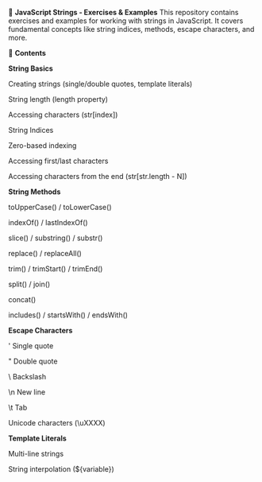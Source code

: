 📝 **JavaScript Strings - Exercises & Examples**
This repository contains exercises and examples for working with strings in JavaScript. It covers fundamental concepts like string indices, methods, escape characters, and more.

📂 **Contents**

**String Basics**

Creating strings (single/double quotes, template literals)

String length (length property)

Accessing characters (str[index])

String Indices

Zero-based indexing

Accessing first/last characters

Accessing characters from the end (str[str.length - N])

**String Methods**

toUpperCase() / toLowerCase()

indexOf() / lastIndexOf()

slice() / substring() / substr()

replace() / replaceAll()

trim() / trimStart() / trimEnd()

split() / join()

concat()

includes() / startsWith() / endsWith()

**Escape Characters**

\' Single quote

\" Double quote

\\ Backslash

\n New line

\t Tab

Unicode characters (\uXXXX)

**Template Literals**

Multi-line strings

String interpolation (${variable})
